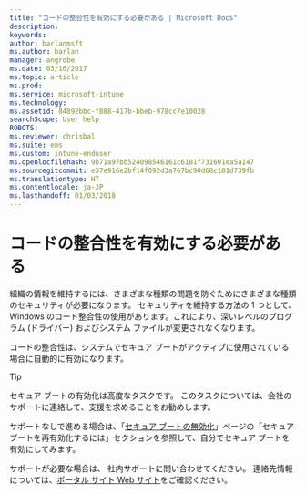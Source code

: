 ```yaml
---
title: "コードの整合性を有効にする必要がある | Microsoft Docs"
description: 
keywords: 
author: barlanmsft
ms.author: barlan
manager: angrobe
ms.date: 03/16/2017
ms.topic: article
ms.prod: 
ms.service: microsoft-intune
ms.technology: 
ms.assetid: 84892bbc-f888-417b-bbeb-978cc7e10028
searchScope: User help
ROBOTS: 
ms.reviewer: chrisbal
ms.suite: ems
ms.custom: intune-enduser
ms.openlocfilehash: 9b71a97bb524098546161c6181f731601ea5a147
ms.sourcegitcommit: e37e916e2bf14f092d3a767bc90d68c181d739fb
ms.translationtype: HT
ms.contentlocale: ja-JP
ms.lasthandoff: 01/03/2018
---
```

# <a name="you-need-to-enable-code-integrity"></a>コードの整合性を有効にする必要がある

組織の情報を維持するには、さまざまな種類の問題を防ぐためにさまざまな種類のセキュリティが必要になります。 セキュリティを維持する方法の 1 つとして、Windows のコード整合性の使用があります。これにより、深いレベルのプログラム (ドライバー) およびシステム ファイルが変更されなくなります。

コードの整合性は、システムでセキュア ブートがアクティブに使用されている場合に自動的に有効になります。

> [!Tip]
> セキュア ブートの有効化は高度なタスクです。 このタスクについては、会社のサポートに連絡して、支援を求めることをお勧めします。

サポートなしで進める場合は、「[セキュア ブートの無効化](https://msdn.microsoft.com/library/windows/hardware/dn898540(v=vs.85).aspx)」ページの「セキュア ブートを再有効化するには」セクションを参照して、自分でセキュア ブートを有効にしてみます。

サポートが必要な場合は、 社内サポートに問い合わせてください。 連絡先情報については、[ポータル サイト Web サイト](https://portal.manage.microsoft.com#HelpDeskDialog)をご確認ください。
